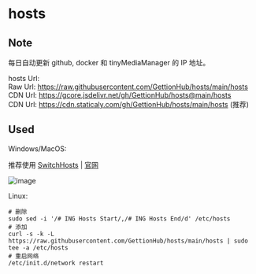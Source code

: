 # hosts  

## Note  
每日自动更新 github, docker 和 tinyMediaManager 的 IP 地址。  

hosts Url:   
Raw Url: https://raw.githubusercontent.com/GettionHub/hosts/main/hosts  
CDN Url: https://gcore.jsdelivr.net/gh/GettionHub/hosts@main/hosts  
CDN Url: https://cdn.staticaly.com/gh/GettionHub/hosts/main/hosts    (推荐)  

## Used  
Windows/MacOS:  

推荐使用 [SwitchHosts](https://github.com/oldj/SwitchHosts) | [官网](https://switchhosts.vercel.app/zh)

![image](https://user-images.githubusercontent.com/5615843/187586697-201b444c-1a3b-486a-867d-5fff9e63a4b2.png)

Linux:
```
# 删除
sudo sed -i '/# ING Hosts Start/,/# ING Hosts End/d' /etc/hosts
# 添加
curl -s -k -L https://raw.githubusercontent.com/GettionHub/hosts/main/hosts | sudo tee -a /etc/hosts
# 重启网络
/etc/init.d/network restart
```
